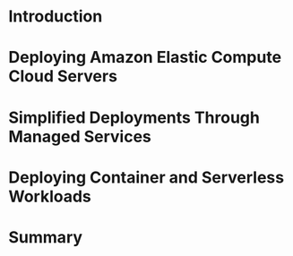 # Introduction
# Deploying Amazon Elastic Compute Cloud Servers
# Simplified Deployments Through Managed Services
# Deploying Container and Serverless Workloads
# Summary
